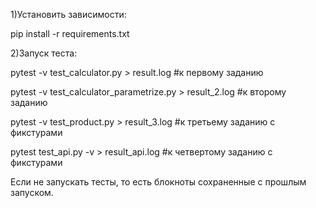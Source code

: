 1)Установить зависимости:

pip install -r requirements.txt

2)Запуск теста:

pytest -v test_calculator.py > result.log #к первому заданию

pytest -v test_calculator_parametrize.py > result_2.log #к второму заданию

pytest -v test_product.py > result_3.log #к третьему заданию с фикстурами

 pytest test_api.py -v > result_api.log #к четвертому заданию с фикстурами

Если не запускать тесты, то есть блокноты сохраненные с прошлым запуском.
